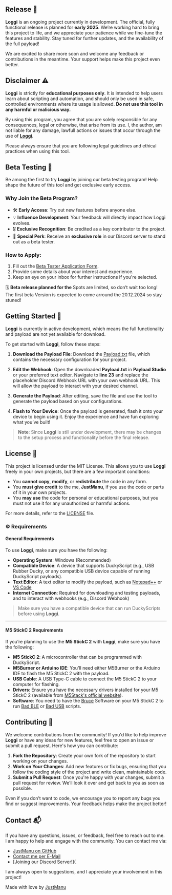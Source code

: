 ## Release 📅

**Loggi** is an ongoing project currently in development. The official, fully functional release is planned for **early 2025**. We’re working hard to bring this project to life, and we appreciate your patience while we fine-tune the features and stability. Stay tuned for further updates, and the availability of the full payload!

We are excited to share more soon and welcome any feedback or contributions in the meantime. Your support helps make this project even better.

## Disclaimer ⚠️

**Loggi** is strictly for **educational purposes only**. It is intended to help users learn about scripting and automation, and should only be used in safe, controlled environments where its usage is allowed. **Do not use this tool in any harmful or malicious way.**

By using this program, you agree that you are solely responsible for any consequences, legal or otherwise, that arise from its use. I, the author, am not liable for any damage, lawfull actions or issues that occur through the use of [**Loggi**](https://github.com/JustM4nu/Loggi).

Please always ensure that you are following legal guidelines and ethical practices when using this tool.

## Beta Testing 🚀      

Be among the first to try **Loggi** by joining our beta testing program! Help shape the future of this tool and get exclusive early access.  

### Why Join the Beta Program?  
- 🛠️ **Early Access**: Try out new features before anyone else.  
- 💡 **Influence Development**: Your feedback will directly impact how Loggi evolves.  
- 🎖️ **Exclusive Recognition**: Be credited as a key contributor to the project.  
- 🌟 **Special Perk**: Receive an **exclusive role** in our Discord server to stand out as a beta tester.

### How to Apply:
1. Fill out the [Beta Tester Application Form](https://forms.office.com/r/M9ZURWjza0).  
2. Provide some details about your interest and experience.  
3. Keep an eye on your inbox for further instructions if you're selected.  

🗓️ **Beta release planned for the** Spots are limited, so don’t wait too long!  
The first beta Version is expected to come arround the 20.12.2024 so stay stuned!


## Getting Started 🚀

**Loggi** is currently in active development, which means the full functionality and payload are not yet available for download. 

To get started with **Loggi**, follow these steps:

1. **Download the Payload File**: 
   Download the [Payload.txt](https://example.com) file, which contains the necessary configuration for your project.
   
2. **Edit the Webhook**: 
   Open the downloaded **Payload.txt** in **Payload Studio** or your preferred text editor. Navigate to **line 23** and replace the placeholder Discord Webhook URL with your own webhook URL. This will allow the payload to interact with your desired channel.

3. **Generate the Payload**:
   After editing, save the file and use the tool to generate the payload based on your configurations.

4. **Flash to Your Device**:
   Once the payload is generated, flash it onto your device to begin using it. Enjoy the experience and have fun exploring what you’ve built!

> **Note**: Since **Loggi** is still under development, there may be changes to the setup process and functionality before the final release.

## License 📜

This project is licensed under the MIT License. This allows you to use **Loggi** freely in your own projects, but there are a few important conditions:

- You **cannot copy**, **modify**, or **redistribute** the code in any form.
- You **must give credit** to the me, **JustManu**, if you use the code or parts of it in your own projects.
- You **may use** the code for personal or educational purposes, but you must not use it for any unauthorized or harmful actions.

For more details, refer to the [LICENSE](LICENSE) file.

### ⚙️ **Requirements**

#### **General Requirements**  
To use **Loggi**, make sure you have the following:

- **Operating System**: Windows (Recommended)
- **Compatible Device**: A device that supports DuckyScript (e.g., USB Rubber Ducky, or any compatible USB device capable of running DuckyScript payloads).
- **Text Editor**: A text editor to modify the payload, such as [Notepad++](https://notepad-plus-plus.org/) or [VS Code](https://code.visualstudio.com/)
- **Internet Connection**: Required for downloading and testing payloads, and to interact with webhooks (e.g., Discord Webhook)

> Make sure you have a compatible device that can run DuckyScripts before using **Loggi**.

---

#### **M5 StickC 2 Requirements**  
If you’re planning to use the **M5 StickC 2** with **Loggi**, make sure you have the following:

- **M5 StickC 2**: A microcontroller that can be programmed with DuckyScript.
- **M5Burner or Arduino IDE**: You’ll need either M5Burner or the Arduino IDE to flash the M5 StickC 2 with the payload.
- **USB Cable**: A USB Type-C cable to connect the M5 StickC 2 to your computer for flashing.
- **Drivers**: Ensure you have the necessary drivers installed for your M5 StickC 2 (available from [M5Stack's official website](https://m5stack.com/)).
- **Software**: You need to have the [Bruce](https://github.com/pr3y/Bruce) Software on your M5 StickC 2 to run [Bad BLE](https://github.com/pr3y/Bruce/wiki/Others#badusb) or [Bad USB](https://github.com/pr3y/Bruce/wiki/Others#badusb) scripts.


## Contributing 🤝

We welcome contributions from the community! If you'd like to help improve **Loggi** or have any ideas for new features, feel free to open an issue or submit a pull request. Here's how you can contribute:

1. **Fork the Repository**: Create your own fork of the repository to start working on your changes.
2. **Work on Your Changes**: Add new features or fix bugs, ensuring that you follow the coding style of the project and write clean, maintainable code.
3. **Submit a Pull Request**: Once you're happy with your changes, submit a pull request for review. We’ll look it over and get back to you as soon as possible.

Even if you don’t want to code, we encourage you to report any bugs you find or suggest improvements. Your feedback helps make the project better!

## Contact 📬

If you have any questions, issues, or feedback, feel free to reach out to me. I am happy to help and engage with the community. You can contact me via:

- [JustManu on GitHub](https://github.com/JustM4nu) 
- [Contact me per E-Mail](mailto:justmanu@gmx.at)
- [Joining our Discord Server!](

I am always open to suggestions, and I appreciate your involvement in this project!

Made with love by [JustManu](https://github.com/JustM4nu)
